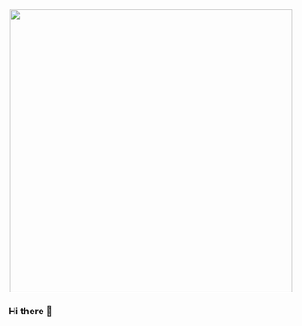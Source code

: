 <div id="header" align="center">
  <img src="https://media.giphy.com/media/J67qxGAJvwFOjxAqPM/giphy.gif" width="500"/>
</div>





### Hi there 👋

<!--
**IPacificOcean/IPacificOcean** is a ✨ _special_ ✨ repository because its `README.md` (this file) appears on your GitHub profile.

Here are some ideas to get you started:

- 🔭 I’m currently working on ...
- 🌱 I’m currently learning ...
- 👯 I’m looking to collaborate on ...
- 🤔 I’m looking for help with ...
- 💬 Ask me about ...
- 📫 How to reach me: ...
- 😄 Pronouns: ...
- ⚡ Fun fact: ...
-->
